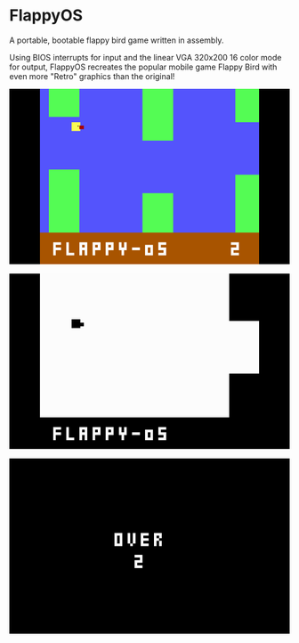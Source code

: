 # FlappyOS
A portable, bootable flappy bird game written in assembly.

Using BIOS interrupts for input and the linear VGA 320x200 16 color mode for output, FlappyOS recreates the popular mobile game Flappy Bird with even more "Retro" graphics than the original! 

![Alt text](/screenshots/FlappyOS_gameplay1.bmp?raw=true "Color Gameplay")

![Alt text](/screenshots/FlappyOS_bw.bmp?raw=true "Black/White")

![Alt text](/screenshots/FlappyOS_over.bmp?raw=true "VGA Text over screen")
